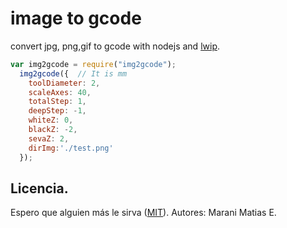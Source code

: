# image to gcode
convert jpg, png,gif to gcode  with nodejs and [lwip](https://www.npmjs.com/package/lwip#installation).

```Javascript
var img2gcode = require("img2gcode");
  img2gcode({  // It is mm
    toolDiameter: 2,
    scaleAxes: 40,
    totalStep: 1,
    deepStep: -1,
    whiteZ: 0,
    blackZ: -2,
    sevaZ: 2,
    dirImg:'./test.png'
  });
```

## Licencia.
Espero que alguien más le sirva ([MIT](http://opensource.org/licenses/mit-license.php)).
Autores:
Marani Matias E.